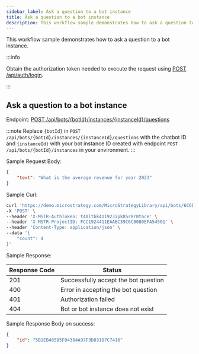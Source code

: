 ```yaml
---
sidebar_label: Ask a question to a bot instance
title: Ask a question to a bot instance
description: This workflow sample demonstrates how to ask a question to a bot instance
---
```


<Available since="2024 Update 3" />

This workflow sample demonstrates how to ask a question to a bot instance.

:::info

Obtain the authorization token needed to execute the request using [POST /api/auth/login](https://demo.microstrategy.com/MicroStrategyLibrary/api-docs/index.html#/Authentication/postLogin).

:::

## Ask a question to a bot instance

Endpoint: [POST /api/bots/\{botId}/instances/\{instanceId}/questions](https://demo.microstrategy.com/MicroStrategyLibrary/api-docs/index.html#/AI%20Chatbot/postQuestion)

:::note
Replace `{botId}` in `POST /api/bots/{botId}/instances/{instanceId}/questions` with the chatbot ID and `{instanceId}` with your bot instance ID created with endpoint `POST /api/bots/{botId}/instances` in your environment.
:::

Sample Request Body:

```json
{
    "text": "What is the average revenue for year 2023"
}
```

Sample Curl:

```bash
curl 'https://demo.microstrategy.com/MicroStrategyLibrary/api/bots/6C6D314E4C881C01BFD79084DD5B2D42/instances/5B1EB48585F04384A97F3D831D7C7416/questions' \
-X 'POST' \
--header 'X-MSTR-AuthToken: t40ltbk411923ipk85r8r0tace' \
--header 'X-MSTR-ProjectID: FCC1924411EAABC39C6C0080EFA54501' \
--header 'Content-Type: application/json' \
--data '{
    "count": 4
}'
```

Sample Response:

| Response Code | Status                                      |
| ------------- | ------------------------------------------- |
| 201           | Successfully accept the bot question        |
| 400           | Error in accepting the bot question         |
| 401           | Authorization failed                        |
| 404           | Bot or bot instance does not exist          |

Sample Response Body on success:

```json
{
    "id": "5B1EB48585F04384A97F3D831D7C7416"
}
```
